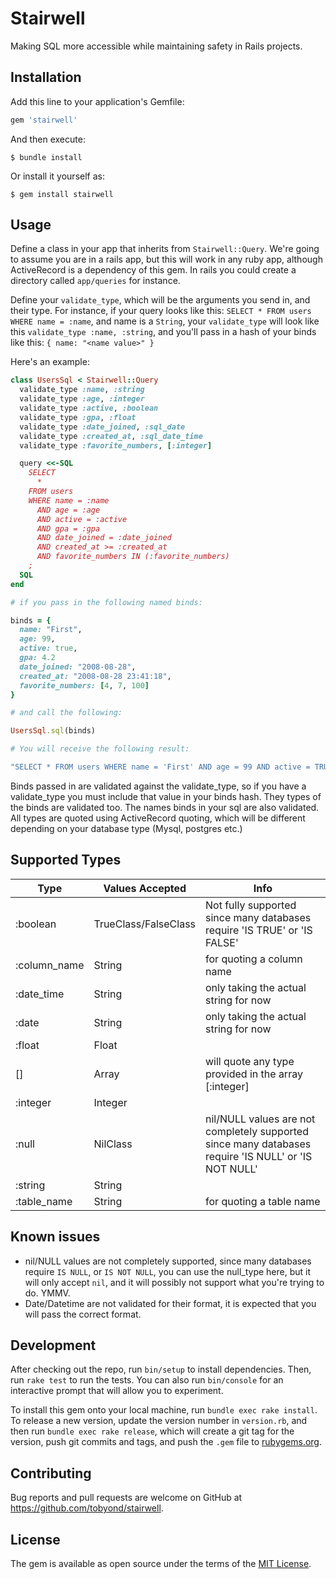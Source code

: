 # Stairwell

Making SQL more accessible while maintaining safety in Rails projects.

## Installation

Add this line to your application's Gemfile:

```ruby
gem 'stairwell'
```

And then execute:

    $ bundle install

Or install it yourself as:

    $ gem install stairwell

## Usage

Define a class in your app that inherits from `Stairwell::Query`. We're going to assume you are in a rails app, but this will work in any ruby app, although ActiveRecord is a dependency of this gem.
In rails you could create a directory called `app/queries` for instance.

Define your `validate_type`, which will be the arguments you send in, and their type. For instance, if your query looks like this: `SELECT * FROM users WHERE name = :name`, and name is a `String`, your `validate_type` will look like this `validate_type :name, :string`, and you'll pass in a hash of your binds like this: `{ name: "<name value>" }`

Here's an example:
```ruby
class UsersSql < Stairwell::Query
  validate_type :name, :string
  validate_type :age, :integer
  validate_type :active, :boolean
  validate_type :gpa, :float
  validate_type :date_joined, :sql_date
  validate_type :created_at, :sql_date_time
  validate_type :favorite_numbers, [:integer]

  query <<-SQL
    SELECT
      *
    FROM users
    WHERE name = :name
      AND age = :age
      AND active = :active
      AND gpa = :gpa
      AND date_joined = :date_joined
      AND created_at >= :created_at
      AND favorite_numbers IN (:favorite_numbers)
    ;
  SQL
end

# if you pass in the following named binds:

binds = {
  name: "First",
  age: 99,
  active: true,
  gpa: 4.2
  date_joined: "2008-08-28",
  created_at: "2008-08-28 23:41:18",
  favorite_numbers: [4, 7, 100]
}

# and call the following:

UsersSql.sql(binds)

# You will receive the following result:

"SELECT * FROM users WHERE name = 'First' AND age = 99 AND active = TRUE AND date_joined = '2008-08-28' AND created_at >= '2008-08-28 23:41:18' AND gpa = 4.2 AND favorite_numbers IN (4, 7, 100) ;"
```

Binds passed in are validated against the validate_type, so if you have a validate_type you must include that value in your binds hash.
They types of the binds are validated too.
The names binds in your sql are also validated.
All types are quoted using ActiveRecord quoting, which will be different depending on your database type (Mysql, postgres etc.)

## Supported Types

| Type         | Values Accepted      | Info                                                                                                 |
|--------------|----------------------|------------------------------------------------------------------------------------------------------|
| :boolean     | TrueClass/FalseClass | Not fully supported since many databases require 'IS TRUE' or 'IS FALSE'                             |
| :column_name | String               | for quoting a column name                                                                            |
| :date_time   | String               | only taking the actual string for now                                                                |
| :date        | String               | only taking the actual string for now                                                                |
| :float       | Float                |                                                                                                      |
| [<type>]     | Array                | will quote any type provided in the array [:integer]                                                 |
| :integer     | Integer              |                                                                                                      |
| :null        | NilClass             | nil/NULL values are not completely supported since many databases require 'IS NULL' or 'IS NOT NULL' |
| :string      | String               |                                                                                                      |
| :table_name  | String               | for quoting a table name                                                                             |

## Known issues

* nil/NULL values are not completely supported, since many databases require `IS NULL`, or `IS NOT NULL`, you can use the null_type here, but it will only accept `nil`, and it will possibly not support what you're trying to do. YMMV.
* Date/Datetime are not validated for their format, it is expected that you will pass the correct format.


## Development

After checking out the repo, run `bin/setup` to install dependencies. Then, run `rake test` to run the tests. You can also run `bin/console` for an interactive prompt that will allow you to experiment.

To install this gem onto your local machine, run `bundle exec rake install`. To release a new version, update the version number in `version.rb`, and then run `bundle exec rake release`, which will create a git tag for the version, push git commits and tags, and push the `.gem` file to [rubygems.org](https://rubygems.org).

## Contributing

Bug reports and pull requests are welcome on GitHub at https://github.com/tobyond/stairwell.


## License

The gem is available as open source under the terms of the [MIT License](https://opensource.org/licenses/MIT).
